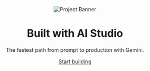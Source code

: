 <div align="center">

  <img src="https://via.placeholder.com/600x250.png?text=Your+Image+Here" alt="Project Banner">

  <h1>Built with AI Studio</h2>

  <p>The fastest path from prompt to production with Gemini.</p>

  <a href="https://aistudio.google.com/apps">Start building</a>

</div>
